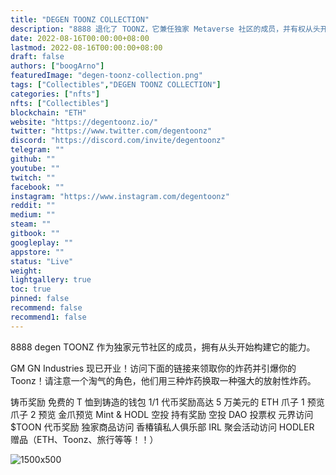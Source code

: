 ```yaml
---
title: "DEGEN TOONZ COLLECTION"
description: "8888 退化了 TOONZ，它兼任独家 Metaverse 社区的成员，并有权从头开始构建它。"
date: 2022-08-16T00:00:00+08:00
lastmod: 2022-08-16T00:00:00+08:00
draft: false
authors: ["boogArno"]
featuredImage: "degen-toonz-collection.png"
tags: ["Collectibles","DEGEN TOONZ COLLECTION"]
categories: ["nfts"]
nfts: ["Collectibles"]
blockchain: "ETH"
website: "https://degentoonz.io/"
twitter: "https://www.twitter.com/degentoonz"
discord: "https://discord.com/invite/degentoonz"
telegram: ""
github: ""
youtube: ""
twitch: ""
facebook: ""
instagram: "https://www.instagram.com/degentoonz"
reddit: ""
medium: ""
steam: ""
gitbook: ""
googleplay: ""
appstore: ""
status: "Live"
weight: 
lightgallery: true
toc: true
pinned: false
recommend: false
recommend1: false
---
```

8888 degen TOONZ 作为独家元节社区的成员，拥有从头开始构建它的能力。

GM GN Industries 现已开业！访问下面的链接来领取你的炸药并引爆你的 Toonz！请注意一个淘气的角色，他们用三种炸药换取一种强大的放射性炸药。

铸币奖励
免费的 T 恤到铸造的钱包
1/1 代币奖励高达 5 万美元的 ETH
爪子 1 预览
爪子 2 预览
金爪预览
Mint & HODL 空投
持有奖励
空投
DAO 投票权
元界访问
$TOON 代币奖励
独家商品访问
香椿镇私人俱乐部
IRL 聚会活动访问
HODLER 赠品（ETH、Toonz、旅行等等！！）

![1500x500](/Users/yangzhao/Desktop/1031-2030/degen-toonz-collection/1500x500.jpg)

